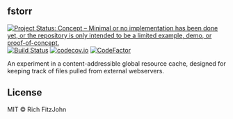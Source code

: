 ## fstorr

<!-- badges: start -->
[![Project Status: Concept – Minimal or no implementation has been done yet, or the repository is only intended to be a limited example, demo, or proof-of-concept.](https://www.repostatus.org/badges/latest/concept.svg)](https://www.repostatus.org/#concept)
[![Build Status](https://travis-ci.com/reside-ic/fstorr.svg?branch=master)](https://travis-ci.com/reside-ic/fstorr)
[![codecov.io](https://codecov.io/github/reside-ic/fstorr/coverage.svg?branch=master)](https://codecov.io/github/reside-ic/fstorr?branch=master)
[![CodeFactor](https://www.codefactor.io/repository/github/reside-ic/fstorr/badge)](https://www.codefactor.io/repository/github/reside-ic/fstorr)
<!-- badges: end -->

An experiment in a content-addressible global resource cache, designed for keeping track of files pulled from external webservers.

## License

MIT © Rich FitzJohn
